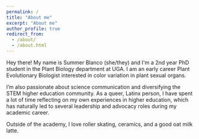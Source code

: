 ```yaml
---
permalink: /
title: "About me"
excerpt: "About me"
author_profile: true
redirect_from: 
  - /about/
  - /about.html
---
```


Hey there! My name is Summer Blanco (she/they) and I'm a 2nd year PhD student in the Plant Biology department at UGA. I am an early career Plant Evolutionary Biologist interested in color variation in plant sexual organs.

I’m also passionate about science communication and diversifying the STEM higher education community. As a queer, Latinx person, I have spent a lot of time reflecting on my own experiences in higher education, which has naturally led to several leadership and advocacy roles during my academic career.

Outside of the academy, I love roller skating, ceramics, and a good oat milk latte. 
